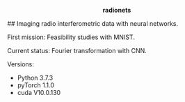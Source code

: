 <p style="text-align: center;"> <b>radionets</b> </p>
## Imaging radio interferometric data with neural networks.

First mission:
Feasibility studies with MNIST.

Current status:
Fourier transformation with CNN.

Versions:
* Python 3.7.3
* pyTorch 1.1.0
* cuda V10.0.130
